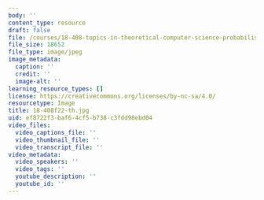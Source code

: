 ```yaml
---
body: ''
content_type: resource
draft: false
file: /courses/18-408-topics-in-theoretical-computer-science-probabilistically-checkable-proofs-fall-2022/18-408f22-th.jpg
file_size: 18652
file_type: image/jpeg
image_metadata:
  caption: ''
  credit: ''
  image-alt: ''
learning_resource_types: []
license: https://creativecommons.org/licenses/by-nc-sa/4.0/
resourcetype: Image
title: 18-408f22-th.jpg
uid: ef8722f3-baf6-4cf5-b738-c3fdd98ebd04
video_files:
  video_captions_file: ''
  video_thumbnail_file: ''
  video_transcript_file: ''
video_metadata:
  video_speakers: ''
  video_tags: ''
  youtube_description: ''
  youtube_id: ''
---
```


